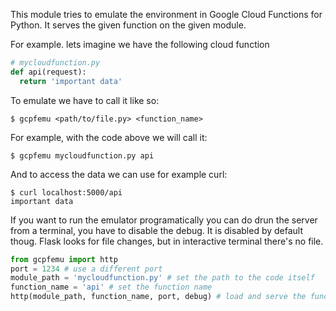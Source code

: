 This module tries to emulate the environment in Google Cloud Functions for
Python. It serves the given function on the given module.

For example. lets imagine we have the following cloud function
```python
# mycloudfunction.py
def api(request):
  return 'important data'
```
To emulate we have to call it like so:
```
$ gcpfemu <path/to/file.py> <function_name>
```
For example, with the code above we will call it:
```
$ gcpfemu mycloudfunction.py api
```
And to access the data we can use for example curl:
```
$ curl localhost:5000/api
important data
```

If you want to run the emulator programatically you can do drun the server 
from a terminal, you have to disable the debug. It is
disabled by default thoug. Flask looks for file changes, but in interactive
terminal there's no file.
```python
from gcpfemu import http 
port = 1234 # use a different port
module_path = 'mycloudfunction.py' # set the path to the code itself
function_name = 'api' # set the function name
http(module_path, function_name, port, debug) # load and serve the function
```
